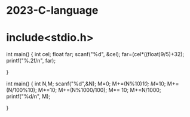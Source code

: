 # 2023-C-language


# include<stdio.h>
int main()
{ 
     int cel;
     float far;
     scanf("%d", &cel);
     far=(cel*((float)9/5)+32);
     printf("%.2f/n", far);
    


}



int main()
{ 
     int N,M;
     scanf("%d",&N);
     M=0;
     M+=(N%10)*10;
     M*=10;
     M+=(N/100%10);
     M*=10;
     M+=(N%1000/100);
     M*= 10;
     M+=N/1000;
     printf("%d/n", M);

    


}
